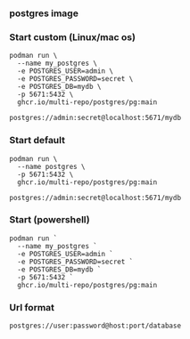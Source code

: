 ### postgres image 

### Start custom (Linux/mac os)
```
podman run \
  --name my_postgres \
  -e POSTGRES_USER=admin \
  -e POSTGRES_PASSWORD=secret \
  -e POSTGRES_DB=mydb \
  -p 5671:5432 \
  ghcr.io/multi-repo/postgres/pg:main
```

```
postgres://admin:secret@localhost:5671/mydb 
```


### Start default

```
podman run \
  --name postgres \
  -p 5671:5432 \
  ghcr.io/multi-repo/postgres/pg:main
```
` postgres://admin:secret@localhost:5671/mydb `



### Start (powershell)

```
podman run `
  --name my_postgres `
  -e POSTGRES_USER=admin `
  -e POSTGRES_PASSWORD=secret `
  -e POSTGRES_DB=mydb `
  -p 5671:5432 `
  ghcr.io/multi-repo/postgres/pg:main
```

### Url format
`postgres://user:password@host:port/database`
